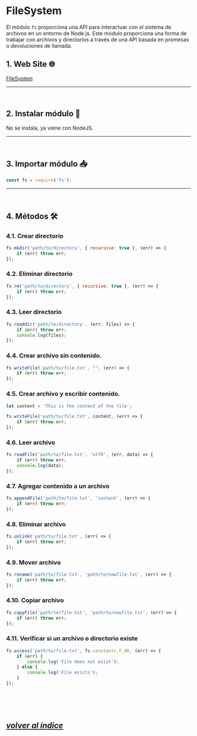 # FileSystem
El módulo `fs` proporciona una API para interactuar con el sistema de archivos en un entorno de Node.js. Este módulo proporciona una forma de trabajar con archivos y directorios a través de una API basada en promesas o devoluciones de llamada.

## 1. Web Site 🌐
[FileSystem](https://nodejs.org/api/fs.html)

---
<br>

## 2. Instalar módulo 🔧
No se instala, ya viene con NodeJS.

---
<br>

## 3. Importar módulo 📥
```javascript
const fs = require('fs');
```
---
<br>

## 4. Métodos 🛠️
### 4.1. Crear directorio
```javascript
fs.mkdir('path/to/directory', { recursive: true }, (err) => {
    if (err) throw err;
});
```

### 4.2. Eliminar directorio
```javascript
fs.rm('path/to/directory', { recursive: true }, (err) => {
    if (err) throw err;
});
```

### 4.3. Leer directorio
```javascript
fs.readdir('path/to/directory', (err, files) => {
    if (err) throw err;
    console.log(files);
});
```

### 4.4. Crear archivo sin contenido.
```javascript
fs.writeFile('path/to/file.txt', "", (err) => {
    if (err) throw err;
});
```

### 4.5. Crear archivo y escribir contenido.
```javascript
let content = 'This is the content of the file';

fs.writeFile('path/to/file.txt', content, (err) => {
    if (err) throw err;
});
```

### 4.6. Leer archivo
```javascript
fs.readFile('path/to/file.txt', 'utf8', (err, data) => {
    if (err) throw err;
    console.log(data);
});
```

### 4.7. Agregar contenido a un archivo
```javascript
fs.appendFile('path/to/file.txt', 'content', (err) => {
    if (err) throw err;
});
```

### 4.8. Eliminar archivo
```javascript
fs.unlink('path/to/file.txt', (err) => {
    if (err) throw err;
});
```

### 4.9. Mover archivo
```javascript
fs.rename('path/to/file.txt', 'path/to/newfile.txt', (err) => {
    if (err) throw err;
});
```

### 4.10. Copiar archivo
```javascript
fs.copyFile('path/to/file.txt', 'path/to/newfile.txt', (err) => {
    if (err) throw err;
});
```

### 4.11. Verificar si un archivo o directorio existe
```javascript
fs.access('path/to/file.txt', fs.constants.F_OK, (err) => {
    if (err) {
        console.log('File does not exist');
    } else {
        console.log('File exists');
    }
});
```
<br><br><br>

## *[volver al índice](../../index.md)*